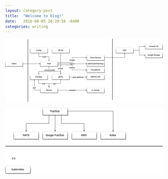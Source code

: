 ```yaml
--- 
layout: category-post
title:  "Welcome to blog!"
date:   2016-08-05 20:20:56 -0400
categories: writing
---
```


![mast.png](assert/1569468312631-4433c1af-05dc-4984-ac72-e403394ed4a0.png)

![pubsub.jpg](assert/1569468319826-ac6f2d23-baa1-47ac-ab0b-33a0803170f1.jpeg)